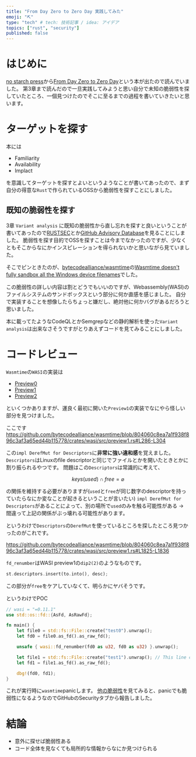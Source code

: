 ```yaml
---
title: "From Day Zero to Zero Day 実践してみた"
emoji: "⛏"
type: "tech" # tech: 技術記事 / idea: アイデア
topics: ["rust", "security"]
published: false
---
```


# はじめに

[no starch press](https://nostarch.com/)から[From Day Zero to Zero Day](https://nostarch.com/zero-day)という本が出たので読んでいました。
第3章まで読んだので一旦実践してみようと思い自分で未知の脆弱性を探していたところ、一個見つけたのでそこに至るまでの過程を書いていきたいと思います。

# ターゲットを探す

本には

- Familiarity
- Availability
- Implact

を意識してターゲットを探すとよいというようなことが書いてあったので、まず自分の得意な`Rust`で作られているOSSから脆弱性を探すことにしました。

## 既知の脆弱性を探す

3章 `Variant analysis` に既知の脆弱性から直し忘れを探すと良いということが書いてあったので[RUSTSEC](https://rustsec.org/advisories/)とか[GitHub Advisory Database](https://github.com/advisories?query=ecosystem%3Arust)を見ることにしました。
脆弱性を探す目的でOSSを探すことは今までなかったのですが、少なくともそこからなにかインスピレーションを得られないかと思いながら見ていました。

そこでピンときたのが、[bytecodealliance/wasmtime](https://github.com/bytecodealliance/wasmtime)の[Wasmtime doesn't fully sandbox all the Windows device filenames](https://github.com/bytecodealliance/wasmtime/security/advisories/GHSA-c2f5-jxjv-2hh8)でした。

この脆弱性の詳しい内容は割とどうでもいいのですが、Webassembly(WASI)のファイルシステムのサンドボックスという部分に何か直感を感じました。
自分で実装することを想像したらちょっと嫌だし、絶対他に何かバグがあるだろうと思いました。

本に載ってたようなCodeQLとかSemgrepなどの静的解析を使った`Variant analysis`は出来なさそうですがとりあえずコードを見てみることにしました。

# コードレビュー

`Wasmtime`の`WASI`の実装は

- [Preview0](https://github.com/bytecodealliance/wasmtime/blob/main/crates/wasi/src/preview0.rs)
- [Preview1](https://github.com/bytecodealliance/wasmtime/blob/main/crates/wasi/src/preview1.rs)
- [Preview2](https://github.com/bytecodealliance/wasmtime/blob/main/crates/wasi/src/p2/filesystem.rs)

といくつかありますが、運良く最初に開いた`Preview1`の実装でなにやら怪しい部分を見つけました。

ここです
https://github.com/bytecodealliance/wasmtime/blob/804060c8ea7a1f938f896c3af3a65ed44b115778/crates/wasi/src/preview1.rs#L286-L304

この`impl DerefMut for Descriptors`に**非常に強い違和感**を覚えました。
`Descriptors`はLinuxのfile descriptorと同じでファイルとかを開いたときとかに割り振られるやつです。
問題はこの`Descriptors`は常識的に考えて、

$$ \mathit{keys}(\mathit{used}) \cap \mathit{free} = \varnothing $$

の関係を維持する必要がありますが(`used`と`free`が同じ数字のdescriptorを持っていたらなにか変なことが起きるということが言いたい)
`impl DerefMut for Descriptors`があることによって、別の場所で`used`のみを触る可能性がある → 間違って上記の関係がぶっ壊れる可能性があります。

というわけで`Descriptors`の`DerefMut`を使っているところを探したところ見つかったのがこれです。

https://github.com/bytecodealliance/wasmtime/blob/804060c8ea7a1f938f896c3af3a65ed44b115778/crates/wasi/src/preview1.rs#L1825-L1836

`fd_renumber`はWASI preview1の`dip2(2)`のようなものです。

```rust
st.descriptors.insert(to.into(), desc);
```

この部分が`free`をケアしていなくて、明らかにヤバそうです。

というわけでPOC

```rust
// wasi = "=0.11.1"
use std::os::fd::{AsFd, AsRawFd};

fn main() {
    let file0 = std::fs::File::create("test0").unwrap();
    let fd0 = file0.as_fd().as_raw_fd();

    unsafe { wasi::fd_renumber(fd0 as u32, fd0 as u32) }.unwrap();

    let file1 = std::fs::File::create("test1").unwrap(); // This line cause a panic in assertion
    let fd1 = file1.as_fd().as_raw_fd();

    dbg!(fd0, fd1);
}
```

これが実行時に`wasmtime`panicします。
[他の脆弱性](https://github.com/bytecodealliance/wasmtime/security/advisories/GHSA-75hq-h6g9-h4q5)を見てみると、panicでも脆弱性になるようなのでGitHubのSecurityタブから報告しました。


# 結論

- 意外に探せば脆弱性ある
- コード全体を見なくても局所的な情報からなにか見つけられる
